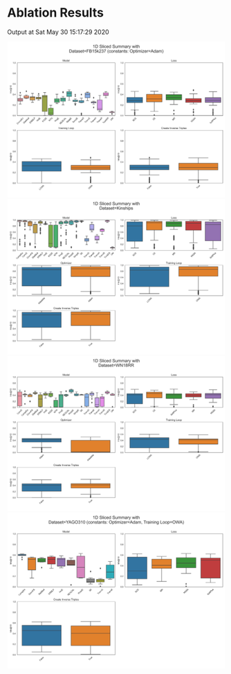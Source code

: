 # Ablation Results

Output at Sat May 30 15:17:29 2020

<img src="summary/1D-slices/dataset_FB15k237.png" alt="FB15k237"/>

<img src="summary/1D-slices/dataset_Kinships.png" alt="Kinships"/>

<img src="summary/1D-slices/dataset_WN18RR.png" alt="WN18RR"/>

<img src="summary/1D-slices/dataset_YAGO310.png" alt="YAGO310"/>

